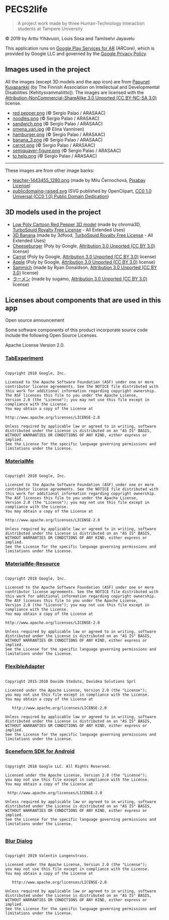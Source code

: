 # PECS2life

> A project work made by three Human-Technology Interaction students at Tampere University

© 2019 by Arttu Ylhävuori, Louis Sosa and Tamilselvi Jayavelu

This application runs on [Google Play Services for AR](https://play.google.com/store/apps/details?id=com.google.ar.core) (ARCore), which is provided by Google LLC and governed by the [Google Privacy Policy](https://policies.google.com/privacy).

## Images used in the project

All the images (except 3D models and the app icon) are from [Papunet Kuvapankki](https://kuvapankki.papunet.net/) (by The Finnish Association on Intellectual and Developmental Disabilities \[Kehitysvammaliitto]). The images are licensed with the [Attribution-NonCommercial-ShareAlike 3.0 Unported (CC BY-NC-SA 3.0)](https://creativecommons.org/licenses/by-nc-sa/3.0/deed.en) license.

- [red pepper.png](https://papunet.net/sites/papunet.net/files/kuvapankki/20130503/red%20pepper.png) (© Sergio Palao / ARASAAC)
- [noodles.png](https://papunet.net/sites/papunet.net/files/kuvapankki/20130503/noodles.png) (© Sergio Palao / ARASAAC)
- [sandwich.png](https://papunet.net/sites/papunet.net/files/kuvapankki/20130503/sandwich.png) (© Sergio Palao / ARASAAC)
- [omena_vari.jpg](https://papunet.net/sites/papunet.net/files/kuvapankki/20190410/omena_vari.jpg) (© Elina Vanninen)
- [hamburger.png](https://papunet.net/sites/papunet.net/files/kuvapankki/20130503/hamburger.png) (© Sergio Palao / ARASAAC)
- [banana_3.png](https://papunet.net/sites/papunet.net/files/kuvapankki/20130503/banana_3.png) (© Sergio Palao / ARASAAC)
- [carrot.png](https://papunet.net/sites/papunet.net/files/kuvapankki/20130503/carrot.png) (© Sergio Palao / ARASAAC)
- [semiquaver-figure.png](https://papunet.net/sites/papunet.net/files/kuvapankki/20191114/semiquaver-figure.png) (© Sergio Palao / ARASAAC)
- [to help.png](https://papunet.net/sites/papunet.net/files/kuvapankki/20130503/to%20help.png) (© Sergio Palao / ARASAAC)

---

These images are from other image banks:

- [teacher-1443455_1280.png](https://pixabay.com/fi/illustrations/opettaja-nainen-ms-pallo-%C3%A4iti-1443455/) (made by  Milu Černochová, [Pixabay License](https://pixabay.com/service/license/))
- [publicdomainq-raised.svg](https://freesvg.org/raised-hand-student) (SVG published by OpenClipart, [CC0 1.0 Universal (CC0 1.0)
Public Domain Dedication](https://creativecommons.org/publicdomain/zero/1.0/))

## 3D models used in the project

- [Low Poly Cartoon Red Pepper 3D model](https://www.turbosquid.com/3d-models/red-pepper-modelled-3d-model-1467304) (made by chroma3D, [TurboSquid Royalty Free License](https://blog.turbosquid.com/royalty-free-license/) - All Extended Uses)
- [3D Banana](https://www.turbosquid.com/FullPreview/Index.cfm/ID/1203279) (made by 3dfood, [TurboSquid Royalty Free License](https://blog.turbosquid.com/royalty-free-license/) - All Extended Uses)
- [Cheeseburger](https://poly.google.com/view/eke7qcu_FR2) (Poly by Google, [Attribution 3.0 Unported (CC BY 3.0)](https://creativecommons.org/licenses/by/3.0/) license)
- [Carrot](https://poly.google.com/view/c1zld-II5RD) (Poly by Google, [Attribution 3.0 Unported (CC BY 3.0)](https://creativecommons.org/licenses/by/3.0/) license)
- [Apple](https://poly.google.com/view/4tOmpD9-xsV) (Poly by Google, [Attribution 3.0 Unported (CC BY 3.0)](https://creativecommons.org/licenses/by/3.0/) license)
- [Sammich](https://poly.google.com/view/cSfvG3qqDr7) (made by Ryan Donaldson, [Attribution 3.0 Unported (CC BY 3.0)](https://creativecommons.org/licenses/by/3.0/) license)
- [ラーメン](https://poly.google.com/view/0wXZw_lvY35) (made by sugamo, [Attribution 3.0 Unported (CC BY 3.0)](https://creativecommons.org/licenses/by/3.0/) license)

## Licenses about components that are used in this app

Open source announcement

Some software components of this product incorporate source code include the following Open Source Licenses.

   Apache License Version 2.0.

### [TabExperiment](https://github.com/google-developer-training/android-fundamentals-apps-v2/tree/master/TabExperiment)

```

Copyright 2018 Google, Inc.

Licensed to the Apache Software Foundation (ASF) under one or more
contributor license agreements. See the NOTICE file distributed with
this work for additional information regarding copyright ownership.
The ASF licenses this file to you under the Apache License,
Version 2.0 (the "License"); you may not use this file except in
compliance with the License.
You may obtain a copy of the License at

http://www.apache.org/licenses/LICENSE-2.0

Unless required by applicable law or agreed to in writing, software
distributed under the License is distributed on an "AS IS" BASIS,
WITHOUT WARRANTIES OR CONDITIONS OF ANY KIND, either express or implied.
See the License for the specific language governing permissions and
limitations under the License.

```

### [MaterialMe](https://github.com/google-developer-training/android-fundamentals-apps-v2/tree/master/MaterialMe)

```

Copyright 2018 Google, Inc.

Licensed to the Apache Software Foundation (ASF) under one or more
contributor license agreements. See the NOTICE file distributed with
this work for additional information regarding copyright ownership.
The ASF licenses this file to you under the Apache License,
Version 2.0 (the "License"); you may not use this file except in
compliance with the License.
You may obtain a copy of the License at

http://www.apache.org/licenses/LICENSE-2.0

Unless required by applicable law or agreed to in writing, software
distributed under the License is distributed on an "AS IS" BASIS,
WITHOUT WARRANTIES OR CONDITIONS OF ANY KIND, either express or implied.
See the License for the specific language governing permissions and
limitations under the License.

```

### [MaterialMe-Resource](https://github.com/google-developer-training/android-fundamentals-apps-v2/tree/master/MaterialMe-Resource)

```

Copyright 2018 Google, Inc.

Licensed to the Apache Software Foundation (ASF) under one or more
contributor license agreements. See the NOTICE file distributed with 
this work for additional information regarding copyright ownership.
The ASF licenses this file to you under the Apache License,
Version 2.0 (the "License"); you may not use this file except in
compliance with the License.
You may obtain a copy of the License at

http://www.apache.org/licenses/LICENSE-2.0

Unless required by applicable law or agreed to in writing, software
distributed under the License is distributed on an "AS IS" BASIS,
WITHOUT WARRANTIES OR CONDITIONS OF ANY KIND, either express or implied.
See the License for the specific language governing permissions and
limitations under the License.

```

### [FlexibleAdapter](https://github.com/davideas/FlexibleAdapter)

```

Copyright 2015-2018 Davide Steduto, Davidea Solutions Sprl

Licensed under the Apache License, Version 2.0 (the "License");
you may not use this file except in compliance with the License.
You may obtain a copy of the License at

   http://www.apache.org/licenses/LICENSE-2.0

Unless required by applicable law or agreed to in writing, software
distributed under the License is distributed on an "AS IS" BASIS,
WITHOUT WARRANTIES OR CONDITIONS OF ANY KIND, either express or implied.
See the License for the specific language governing permissions and
limitations under the License.

```

### [Sceneform SDK for Android](https://github.com/google-ar/sceneform-android-sdk)

```

Copyright 2018 Google LLC. All Rights Reserved.
 
Licensed under the Apache License, Version 2.0 (the "License");
you may not use this file except in compliance with the License.
You may obtain a copy of the License at
 
 http://www.apache.org/licenses/LICENSE-2.0
 
Unless required by applicable law or agreed to in writing, software
distributed under the License is distributed on an "AS IS" BASIS,
WITHOUT WARRANTIES OR CONDITIONS OF ANY KIND, either express or implied.
See the License for the specific language governing permissions and
limitations under the License.
 
 ```
 
 ### [Blur Dialog](https://github.com/byvlstr/blurdialog)
 
```

Copyright 2019 Valentin Lungenstrass.

Licensed under the Apache License, Version 2.0 (the "License");
you may not use this file except in compliance with the License.
You may obtain a copy of the License at

   http://www.apache.org/licenses/LICENSE-2.0

Unless required by applicable law or agreed to in writing, software
distributed under the License is distributed on an "AS IS" BASIS,
WITHOUT WARRANTIES OR CONDITIONS OF ANY KIND, either express or implied.
See the License for the specific language governing permissions and
limitations under the License.
 
```